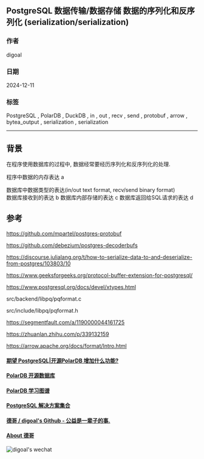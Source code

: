 ## PostgreSQL 数据传输/数据存储 数据的序列化和反序列化 (serialization/serialization)  
              
### 作者              
digoal              
              
### 日期              
2024-12-11              
              
### 标签              
PostgreSQL , PolarDB , DuckDB , in , out , recv , send , protobuf , arrow , bytea_output , serialization , serialization        
         
----         
          
## 背景  

在程序使用数据库的过程中, 数据经常要经历序列化和反序列化的处理.


程序中数据的内存表达 a

数据库中数据类型的表达(in/out text format, recv/send binary format)  
数据库接收到的表达 b
数据库内部存储的表达 c
数据库返回给SQL请求的表达 d


## 参考

https://github.com/mpartel/postgres-protobuf

https://github.com/debezium/postgres-decoderbufs

https://discourse.julialang.org/t/how-to-serialize-data-to-and-deserialize-from-postgres/103803/10

https://www.geeksforgeeks.org/protocol-buffer-extension-for-postgresql/

https://www.postgresql.org/docs/devel/xtypes.html
  
src/backend/libpq/pqformat.c  
  
src/include/libpq/pqformat.h  
  
https://segmentfault.com/a/1190000044161725

https://zhuanlan.zhihu.com/p/339132159

https://arrow.apache.org/docs/format/Intro.html

  
#### [期望 PostgreSQL|开源PolarDB 增加什么功能?](https://github.com/digoal/blog/issues/76 "269ac3d1c492e938c0191101c7238216")
  
  
#### [PolarDB 开源数据库](https://openpolardb.com/home "57258f76c37864c6e6d23383d05714ea")
  
  
#### [PolarDB 学习图谱](https://www.aliyun.com/database/openpolardb/activity "8642f60e04ed0c814bf9cb9677976bd4")
  
  
#### [PostgreSQL 解决方案集合](../201706/20170601_02.md "40cff096e9ed7122c512b35d8561d9c8")
  
  
#### [德哥 / digoal's Github - 公益是一辈子的事.](https://github.com/digoal/blog/blob/master/README.md "22709685feb7cab07d30f30387f0a9ae")
  
  
#### [About 德哥](https://github.com/digoal/blog/blob/master/me/readme.md "a37735981e7704886ffd590565582dd0")
  
  
![digoal's wechat](../pic/digoal_weixin.jpg "f7ad92eeba24523fd47a6e1a0e691b59")
  

